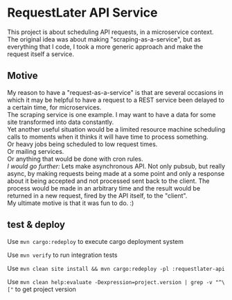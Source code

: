 RequestLater API Service
=========================
This project is about scheduling API requests, in a microservice context.  
The original idea was about making "scraping-as-a-service", but as everything 
that I code, I took a more generic approach and make the request itself a 
service.
  
Motive
------
My reason to have a "request-as-a-service" is that are several occasions in 
which it may be helpful to have a request to a REST service been delayed 
to a certain time, for microservices.  
The scraping service is one example. I may want to have a data for some site 
transformed into data constantly.  
Yet another useful situation would be a limited resource machine scheduling 
calls to moments when it thinks it will have time to process something.  
Or heavy jobs being scheduled to low request times.  
Or mailing services.  
Or anything that would be done with cron rules.  
*I would go further:* Lets make asynchronous API. Not only pubsub, but really 
async, by making requests being made at a some point and only a response about 
it being accepted and not processed sent back to the client. The process would 
be made in an arbitrary time and the result would be returned in a new request, 
fired by the API itself, to the "client".  
My ultimate motive is that it was fun to do. :)

test & deploy
-------------
Use 
`mvn cargo:redeploy` 
to execute cargo deployment system  
  
Use 
`mvn verify` 
to run integration tests  
  
Use 
`mvn clean site install && mvn cargo:redeploy -pl :requestlater-api`  
  
Use 
`mvn clean help:evaluate -Dexpression=project.version | grep -v "^\["` 
to get project version  
